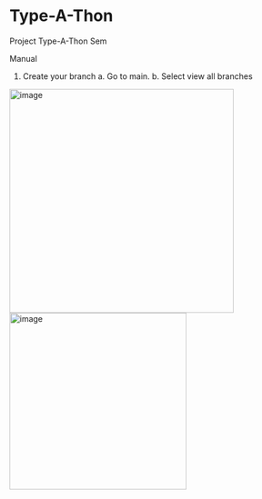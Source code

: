 # Type-A-Thon
Project Type-A-Thon Sem

Manual
1. Create your branch
a. Go to main.
b. Select view all branches
<img width="394" alt="image" src="https://github.com/adhiml/Type-A-Thon/assets/122215755/327c038a-1c5f-480b-8362-3571e7ab2ed0">
<img width="311" alt="image" src="https://github.com/adhiml/Type-A-Thon/assets/122215755/ba1f4827-7204-4b40-a538-f2544b425355">
